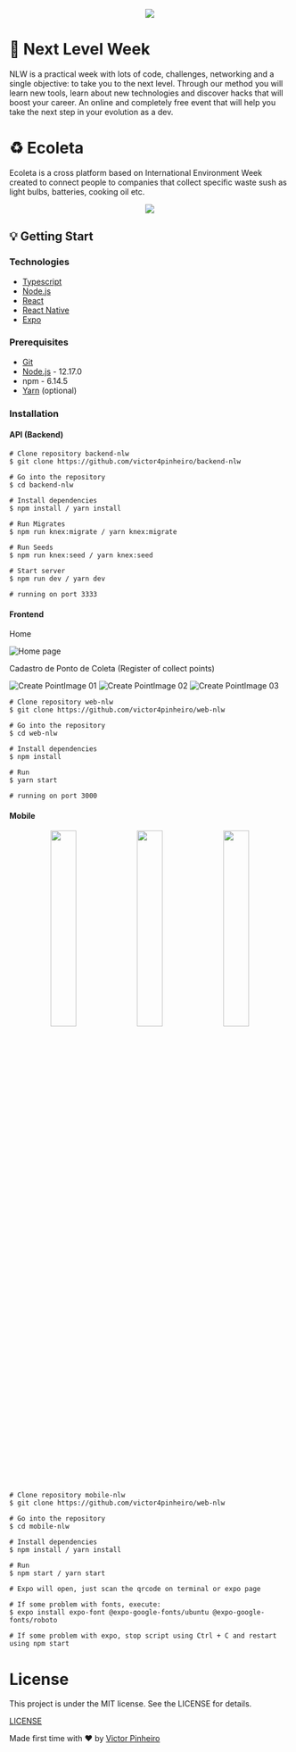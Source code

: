 <p align="center">
  <img src="img/logo.svg">
</p>

# :rocket: Next Level Week
NLW is a practical week with lots of code, challenges, networking and a single objective: to take you to the next level. Through our method you will learn new tools, learn about new technologies and discover hacks that will boost your career. An online and completely free event that will help you take the next step in your evolution as a dev.

# :recycle: Ecoleta

Ecoleta is a cross platform based on International Environment Week created to connect people to companies that collect specific waste sush as light bulbs, batteries, cooking oil etc.

<p align="center">
  <img src="img/presentation-project.svg">
</p>



## :bulb: Getting Start

### Technologies

* [Typescript](https://www.typescriptlang.org/)
* [Node.js](https://nodejs.org/en/)
* [React](https://reactjs.org/)
* [React Native](https://reactnative.dev/)
* [Expo](https://expo.io/)

### Prerequisites

* [Git](https://git-scm.com/)
* [Node.js](https://nodejs.org/en/) - 12.17.0
* npm - 6.14.5
* [Yarn](https://yarnpkg.com/) (optional)

### Installation

#### API (Backend)
  ```
  # Clone repository backend-nlw
  $ git clone https://github.com/victor4pinheiro/backend-nlw

  # Go into the repository
  $ cd backend-nlw

  # Install dependencies
  $ npm install / yarn install

  # Run Migrates
  $ npm run knex:migrate / yarn knex:migrate

  # Run Seeds
  $ npm run knex:seed / yarn knex:seed

  # Start server
  $ npm run dev / yarn dev

  # running on port 3333
  ```

#### Frontend
  <p>Home</p>
  <img src="img/home-page.png" alt="Home page">

  <p>Cadastro de Ponto de Coleta (Register of collect points)</p>
  <img src="img/create-point-01.png" alt="Create PointImage 01">
  <img src="img/create-point-02.png" alt="Create PointImage 02">
  <img src="img/create-point-03.png" alt="Create PointImage 03">

  ```
  # Clone repository web-nlw
  $ git clone https://github.com/victor4pinheiro/web-nlw

  # Go into the repository
  $ cd web-nlw

  # Install dependencies
  $ npm install

  # Run
  $ yarn start

  # running on port 3000
  ```
#### Mobile

<p align="center">
  <img src="img/01-home-mobile.jpg" width="30%">
  <img src="img/02-point-mobile.jpg" width="30%">
  <img src="img/03-detail-mobile.jpg" width="30%">
</p>

  ```
  # Clone repository mobile-nlw
  $ git clone https://github.com/victor4pinheiro/web-nlw

  # Go into the repository
  $ cd mobile-nlw

  # Install dependencies
  $ npm install / yarn install

  # Run
  $ npm start / yarn start

  # Expo will open, just scan the qrcode on terminal or expo page

  # If some problem with fonts, execute:
  $ expo install expo-font @expo-google-fonts/ubuntu @expo-google-fonts/roboto

  # If some problem with expo, stop script using Ctrl + C and restart using npm start
  ```

# License

This project is under the MIT license. See the LICENSE for details.

[LICENSE](LICENSE)

Made first time with ♥ by [Victor Pinheiro](https://www.linkedin.com/in/victor-4-pinheiro/)